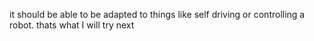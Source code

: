 it should be able to be adapted to things like self driving or controlling a robot. thats what I will try next

